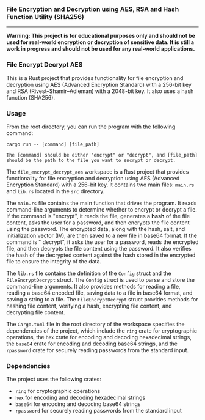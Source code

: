 ### File Encryption and Decryption using AES, RSA and Hash Function Utility (SHA256)

___

**Warning: This project is for educational purposes only and should not be used for real-world encryption or decryption
of sensitive data. It is still a work in progress and should not be used for any real-world applications.**

### File Encrypt Decrypt AES

This is a Rust project that provides functionality for file encryption and decryption using AES (Advanced Encryption
Standard) with a 256-bit key and RSA (Rivest–Shamir–Adleman) with a 2048-bit key. It also uses a hash function (SHA256).

### Usage

From the root directory, you can run the program with the following command:

```
cargo run -- [command] [file_path]

The [command] should be either "encrypt" or "decrypt", and [file_path] should be the path to the file you want to encrypt or decrypt.
```

The `file_encrypt_decrypt_aes` workspace is a Rust project that provides functionality for file encryption and
decryption using AES (Advanced Encryption Standard) with a 256-bit key. It contains two main files: `main.rs`
and `lib.rs` located in the `src` directory.

The `main.rs` file contains the main function that drives the program. It reads command-line arguments to determine
whether to encrypt or decrypt a file. If the command is "encrypt", it reads the file, generates a **hash** of the file
content, asks the user for a password, and then encrypts the file content using the password. The encrypted data, along
with the hash, salt, and initialization vector (IV), are then saved to a new file in base64 format. If the command is "
decrypt", it asks the user for a password, reads the encrypted file, and then decrypts the file content using the
password. It also verifies the hash of the decrypted content against the hash stored in the encrypted file to ensure the
integrity of the data.

The `lib.rs` file contains the definition of the `Config` struct and the `FileEncryptDecrypt` struct. The `Config`
struct is used to parse and store the command-line arguments. It also provides methods for reading a file, reading a
base64 encoded file, saving data to a file in base64 format, and saving a string to a file. The `FileEncryptDecrypt`
struct provides methods for hashing file content, verifying a hash, encrypting file content, and decrypting file
content.

The `Cargo.toml` file in the root directory of the workspace specifies the dependencies of the project, which include
the `ring` crate for cryptographic operations, the `hex` crate for encoding and decoding hexadecimal strings,
the `base64` crate for encoding and decoding base64 strings, and the `rpassword` crate for securely reading passwords
from the standard input.

### Dependencies

The project uses the following crates:

- `ring` for cryptographic operations
- `hex` for encoding and decoding hexadecimal strings
- `base64` for encoding and decoding base64 strings
- `rpassword` for securely reading passwords from the standard input
